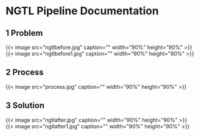 # NGTL Pipeline Documentation

## 1 Problem

{{< image src="ngtlbefore.jpg" caption="" width="90%" height="90%" >}}
{{< image src="ngtlbefore1.jpg" caption="" width="90%" height="90%" >}}

## 2 Process

{{< image src="process.jpg" caption="" width="90%" height="90%" >}}

## 3 Solution

{{< image src="ngtlafter.jpg" caption="" width="90%" height="90%" >}}
{{< image src="ngtlafter1.jpg" caption="" width="90%" height="90%" >}}

